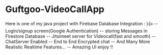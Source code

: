 # Guftgoo-VideoCallApp
Here is one of my java project with Firebase Database Integration : )👍 -- Login/signup screen(Google Authentication) -- storing Messages in Firestore Database -- Jitsimeet server for Videocall(fast and smooth) -- ChatServer Enabled -- End to End Encrypted chat -- And Many More Realistic Realtime Features... -- Amazing UI enjoy !!
